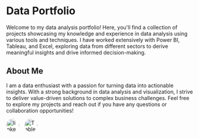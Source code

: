 # Data Portfolio
Welcome to my data analysis portfolio! Here, you'll find a collection of projects showcasing my knowledge and experience in data analysis using various tools and techniques. I have worked extensively with Power BI, Tableau, and Excel, exploring data from different sectors to derive meaningful insights and drive informed decision-making.

## About Me
I am a data enthusiast with a passion for turning data into actionable insights. With a strong background in data analysis and visualization, I strive to deliver value-driven solutions to complex business challenges. Feel free to explore my projects and reach out if you have any questions or collaboration opportunities!


<div align="left">
  <a href="https://www.linkedin.com/in/hemant-dayma/" target="_blank" style="display: inline-block; margin-right: 10px;">
    <img src="https://img.shields.io/static/v1?message=LinkedIn&logo=linkedin&label=&color=0077B5&logoColor=white&labelColor=&style=for-the-badge" height="35" alt="linkedin logo" 
      style="border-radius: 20px;">
  </a>
  <a href="https://public.tableau.com/app/profile/hemant.dayma/vizzes" target="_blank" style="display: inline-block;">
    <img src="https://img.shields.io/static/v1?message=Tableau&logo=Tableau&label=&color=FFFFFF&logoColor=8B8000&labelColor=&style=for-the-badge" height="35" alt="Tableau logo" 
      style="border-radius: 20px;">
  </a>
</div>







